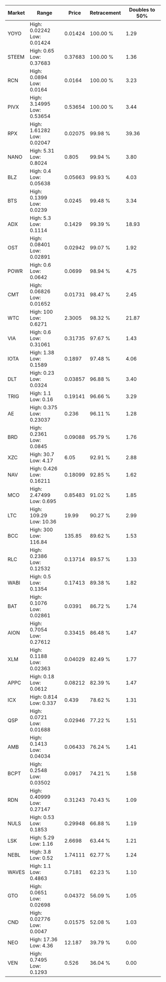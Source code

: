 | Market | Range | Price| Retracement | Doubles to 50% |
| --- | --- | --- | --- | --- |
| YOYO | High: 0.02242<br />Low: 0.01424 | 0.01424 | 100.00 % | 1.29 |
| STEEM | High: 0.65<br />Low: 0.37683 | 0.37683 | 100.00 % | 1.36 |
| RCN | High: 0.0894<br />Low: 0.0164 | 0.0164 | 100.00 % | 3.23 |
| PIVX | High: 3.14995<br />Low: 0.53654 | 0.53654 | 100.00 % | 3.44 |
| RPX | High: 1.61282<br />Low: 0.02047 | 0.02075 | 99.98 % | 39.36 |
| NANO | High: 5.31<br />Low: 0.8024 | 0.805 | 99.94 % | 3.80 |
| BLZ | High: 0.4<br />Low: 0.05638 | 0.05663 | 99.93 % | 4.03 |
| BTS | High: 0.1399<br />Low: 0.0239 | 0.0245 | 99.48 % | 3.34 |
| ADX | High: 5.3<br />Low: 0.1114 | 0.1429 | 99.39 % | 18.93 |
| OST | High: 0.08401<br />Low: 0.02891 | 0.02942 | 99.07 % | 1.92 |
| POWR | High: 0.6<br />Low: 0.0642 | 0.0699 | 98.94 % | 4.75 |
| CMT | High: 0.06826<br />Low: 0.01652 | 0.01731 | 98.47 % | 2.45 |
| WTC | High: 100<br />Low: 0.6271 | 2.3005 | 98.32 % | 21.87 |
| VIA | High: 0.6<br />Low: 0.31061 | 0.31735 | 97.67 % | 1.43 |
| IOTA | High: 1.38<br />Low: 0.1589 | 0.1897 | 97.48 % | 4.06 |
| DLT | High: 0.23<br />Low: 0.0324 | 0.03857 | 96.88 % | 3.40 |
| TRIG | High: 1.1<br />Low: 0.16 | 0.19141 | 96.66 % | 3.29 |
| AE | High: 0.375<br />Low: 0.23037 | 0.236 | 96.11 % | 1.28 |
| BRD | High: 0.2361<br />Low: 0.0845 | 0.09088 | 95.79 % | 1.76 |
| XZC | High: 30.7<br />Low: 4.17 | 6.05 | 92.91 % | 2.88 |
| NAV | High: 0.426<br />Low: 0.16211 | 0.18099 | 92.85 % | 1.62 |
| MCO | High: 2.47499<br />Low: 0.695 | 0.85483 | 91.02 % | 1.85 |
| LTC | High: 109.29<br />Low: 10.36 | 19.99 | 90.27 % | 2.99 |
| BCC | High: 300<br />Low: 116.84 | 135.85 | 89.62 % | 1.53 |
| RLC | High: 0.2386<br />Low: 0.12532 | 0.13714 | 89.57 % | 1.33 |
| WABI | High: 0.5<br />Low: 0.1354 | 0.17413 | 89.38 % | 1.82 |
| BAT | High: 0.1076<br />Low: 0.02861 | 0.0391 | 86.72 % | 1.74 |
| AION | High: 0.7054<br />Low: 0.27612 | 0.33415 | 86.48 % | 1.47 |
| XLM | High: 0.1188<br />Low: 0.02363 | 0.04029 | 82.49 % | 1.77 |
| APPC | High: 0.18<br />Low: 0.0612 | 0.08212 | 82.39 % | 1.47 |
| ICX | High: 0.814<br />Low: 0.337 | 0.439 | 78.62 % | 1.31 |
| QSP | High: 0.0721<br />Low: 0.01688 | 0.02946 | 77.22 % | 1.51 |
| AMB | High: 0.1413<br />Low: 0.04034 | 0.06433 | 76.24 % | 1.41 |
| BCPT | High: 0.2548<br />Low: 0.03502 | 0.0917 | 74.21 % | 1.58 |
| RDN | High: 0.40999<br />Low: 0.27147 | 0.31243 | 70.43 % | 1.09 |
| NULS | High: 0.53<br />Low: 0.1853 | 0.29948 | 66.88 % | 1.19 |
| LSK | High: 5.29<br />Low: 1.16 | 2.6698 | 63.44 % | 1.21 |
| NEBL | High: 3.8<br />Low: 0.52 | 1.74111 | 62.77 % | 1.24 |
| WAVES | High: 1.1<br />Low: 0.4863 | 0.7181 | 62.23 % | 1.10 |
| GTO | High: 0.0651<br />Low: 0.02698 | 0.04372 | 56.09 % | 1.05 |
| CND | High: 0.02776<br />Low: 0.0047 | 0.01575 | 52.08 % | 1.03 |
| NEO | High: 17.36<br />Low: 4.36 | 12.187 | 39.79 % | 0.00 |
| VEN | High: 0.7495<br />Low: 0.1293 | 0.526 | 36.04 % | 0.00 |
